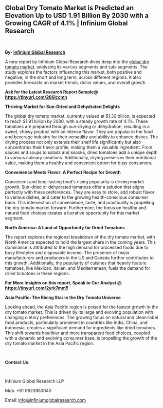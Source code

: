 <h2><strong>Global Dry Tomato Market is Predicted an Elevation Up to USD 1.91 Billion By 2030 with a Growing CAGR of 4.1% | Infinium Global Research</strong></h2>
<p>&nbsp;</p>
<p><strong>By- </strong><a href="https://www.infiniumglobalresearch.com"><strong>Infinium Global Research</strong></a></p>
<p>A new report by Infinium Global Research dives deep into the <a href="https://www.infiniumglobalresearch.com/market-reports/global-dry-tomato-market">global dry tomato market</a>, analyzing its various segments and sub-segments. The study explores the factors influencing this market, both positive and negative, in the short and long term, across different regions. It also provides forecasts on market trends, dollar values, and overall growth.</p>
<p><strong>Ask for the Latest Research Report Sample@ </strong><a href="https://tinyurl.com/286lccmn"><strong>https://tinyurl.com/286lccmn</strong></a></p>
<p><strong>Thriving Market for Sun-Dried and Dehydrated Delights</strong></p>
<p>The global dry tomato market, currently valued at $1.39 billion, is expected to reach $1.91 billion by 2030, with a steady growth rate of 4.1%. These tomatoes are prepared through sun-drying or dehydration, resulting in a sweet, chewy product with an intense flavor. They are popular in the food and beverage industry for their versatility and ability to enhance dishes. The drying process not only extends their shelf life significantly but also concentrates their flavor profile, making them a valuable ingredient. From sauces and soups to salads and snacks, dried tomatoes add a unique depth to various culinary creations. Additionally, drying preserves their nutritional value, making them a healthy and convenient option for busy consumers.</p>
<p><strong>Convenience Meets Flavor: A Perfect Recipe for Growth</strong></p>
<p>Convenient and long-lasting food's rising popularity is driving market growth. Sun-dried or dehydrated tomatoes offer a solution that aligns perfectly with these preferences. They are easy to store, add robust flavor to various dishes, and cater to the growing health-conscious consumer base. This intersection of convenience, taste, and practicality is propelling the dry tomato market forward. Furthermore, the focus on healthy and natural food choices creates a lucrative opportunity for this market segment.</p>
<p><strong>North America: A Land of Opportunity for Dried Tomatoes</strong></p>
<p>The report explores the regional breakdown of the dry tomato market, with North America expected to hold the largest share in the coming years. This dominance is attributed to the high demand for processed foods due to busy lifestyles and disposable income. The presence of major manufacturers and producers in the US and Canada further contributes to this growth. Additionally, the popularity of cuisines that heavily feature tomatoes, like Mexican, Italian, and Mediterranean, fuels the demand for dried tomatoes in these regions.</p>
<p><strong>For More Insights on this report, Speak to Our Analyst @ </strong><a href="https://tinyurl.com/2yrk7mm5"><strong>https://tinyurl.com/2yrk7mm5</strong></a></p>
<p><strong>Asia Pacific: The Rising Star in the Dry Tomato Universe</strong></p>
<p>Looking ahead, the Asia Pacific region is poised for the fastest growth in the dry tomato market. This is driven by its large and evolving population with changing dietary preferences. The growing focus on natural and clean-label food products, particularly prominent in countries like India, China, and Indonesia, creates a significant demand for ingredients like dried tomatoes. This shift towards healthier and more transparent food choices, coupled with a dynamic and evolving consumer base, is propelling the growth of the dry tomato market in the Asia Pacific region.</p>
<p>&nbsp;</p>
<p><strong>Contact Us:</strong></p>
<p>&nbsp;</p>
<p>Infinium Global Research LLP</p>
<p>Mob: +91 9923950043</p>
<p>Email: <a href="mailto:info@infiniumglobalresearch.com">info@infiniumglobalresearch.com</a></p>